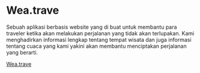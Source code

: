 # Wea.trave

Sebuah aplikasi berbasis website yang di buat untuk membantu para traveler ketika akan melakukan perjalanan yang tidak akan terlupakan. Kami menghadirkan informasi lengkap tentang tempat wisata dan juga informasi tentang cuaca yang kami yakini akan membantu menciptakan perjalanan yang berarti.

[Wea.trave](jeremiapane.github.io/wea.trave/)
